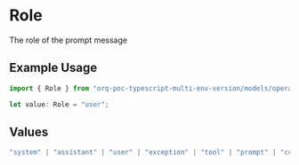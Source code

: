 # Role

The role of the prompt message

## Example Usage

```typescript
import { Role } from "orq-poc-typescript-multi-env-version/models/operations";

let value: Role = "user";
```

## Values

```typescript
"system" | "assistant" | "user" | "exception" | "tool" | "prompt" | "correction" | "expected_output"
```